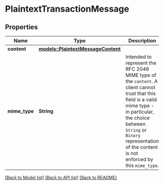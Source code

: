# PlaintextTransactionMessage

## Properties

Name | Type | Description | Notes
------------ | ------------- | ------------- | -------------
**content** | [**models::PlaintextMessageContent**](PlaintextMessageContent.md) |  | 
**mime_type** | **String** | Intended to represent the RFC 2046 MIME type of the `content`. A client cannot trust that this field is a valid mime type - in particular, the choice between `String` or `Binary` representation of the content is not enforced by this `mime_type`.  | 

[[Back to Model list]](../README.md#documentation-for-models) [[Back to API list]](../README.md#documentation-for-api-endpoints) [[Back to README]](../README.md)


